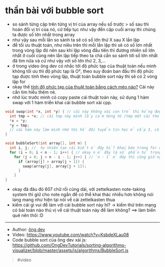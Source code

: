 # thần bài với bubble sort

- so sánh từng cập trên từng vị trí của array nếu số trước > số sau thì hoán đổi vị trí của nó, cứ tiếp tục như vậy đến cặp cuối array thì chúng ta được số lớn nhất trong array
- như vậy sau mỗi lần so sánh ta sẽ có số lớn thứ X sau X lần lập
- để tối ưu thuật toán, như niêu trên thì mỗi lần lập thì sẽ có số lơn nhất trong vòng lập đó nên sau khi lập vòng đầu tiên thì đương nhiên số lớn nhất ở cuối cùng nên lần lập tiếp theo ta chả cần so sánh tới số lớn nhất đã tìm nữa và cứ như vậy với số lớn thứ 2, 3,...
- ở trong video ông dev có nhắc tới độ phức tạp của thuật toán nếu mình không tối ưu thì độ phức tạp là O², theo suy đoán ban đầu thì độ phức tạp được tính theo vòng lập, thuật toán bubble sort này thì sẽ có 2 vòng lập for
- okay thế [tính độ phức tạp của thuật toán bằng cách méo nào?](tính%20độ%20phức%20tạp%20của%20thuật%20toán%20bằng%20cách%20méo%20nào.md) Cái này cần tìm hiểu thêm nè.
- nhớ lúc trước mình có copy paste cái thuật toán này, sử dụng 1 hàm swap với 1 hàm triển khai cái bubble sort xài cpp.

```cpp
void swap(int *x, int *y) { // cái này không xài con trở thì hỏng được hen, mà còn mơ hồ về cách xài con trỏ trong thực tế qué.
  int tmp = *x; // cái tmp này mình lấy cảm hứng từ /tmp một cái thư mục tạm thời trong Linux hình như Unix relative cũng có giống như MAC OS vậy
  *x = *y;
  *y = tmp;
  // cái hàm này làm mình nhớ tới hồ đội tuyển tin học ở cấp 3, cô cũng đề cập đến chuyện quả trứng gì | ? gì đó cũng không nhớ lém. Nói đơn giảng là có một cái đề là làm sao để đổi chổ trứng gà với trứng vịt ở 2 rổ với nhau mà không được cho nó nằm chung với nhau nên lồi ra bỏ trứng gà vào một cái rổ rỗng khác ở đây là `tmp` rồi cho ông trứng vịt qua rổ trứng gà. Rồi di chuyển trứng gà sang rổ của trứng vịt
}

void bubbleSort(int array[], int n) {
  int i, j; //  tự nhiên tạo cái biết ở đây hỉ? khai báo trong for được rồi mà tại sao khai báo biến toàn cục làm cái méo gì? hm để test thử coi khai báo biếnt trong for có chạy không theo dự tính thì đưng nhiên phải chạy ⇒ okey đã test và kết quả là chạy được ngon
  for (i = 0; i < n - 1; i++) { // okay n ở đây là số phần tử trong array vậy chúng ta xét theo cặp nên từ số phần từ - 1 =  số lần lập
    for (j = 0; j < n - i - 1; j++) { // `n - 1` ở đây thì cũng giống như ý trên, còn `- i` là chúng ta tối ưu thuật toán (sau mõi lần lập tìm ra được số lớn nhất trong lần lập đó nên ta cứ `- i` tương đương `i++` sẽ không xét tới số lớn nhất của vòng lập trước đó nữa
      if (array[j] > array[j + 1]) {
        swap(array[j], array[j + 1]);
      }
    }
}
```

- okay đã đâu đó 607 chữ rồi cũng dài, với zettelkasten note-taking system thì giữ cho note ngắn để có thể khai thác nhiều hơn không nói lang mang như hiện tại nói về cái zettelkasten thua
- kiếm cái gì vui để làm với cái bubble sort này hỉ? → kiếm thử trên mạng có bài toán nào thú vị về cái thuật toán này để làm không? ⟹ làm biến qué nên thôi :D

---

- Author: [ông dev](ông%20dev.md)
- Video: <https://www.youtube.com/watch?v=KsbdeXLau08>
- Code bubble sort của ông dev xài js: https://github.com/OngDevTutorials/sorting-algorithms-visualizer/blob/master/assets/js/algorithms/BubbleSort.js

> #video
